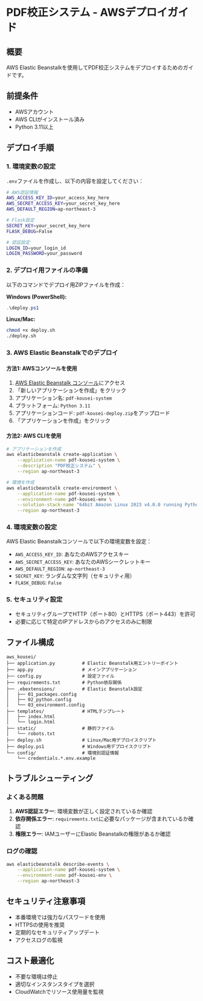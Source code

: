 # PDF校正システム - AWSデプロイガイド

## 概要
AWS Elastic Beanstalkを使用してPDF校正システムをデプロイするためのガイドです。

## 前提条件
- AWSアカウント
- AWS CLIがインストール済み
- Python 3.11以上

## デプロイ手順

### 1. 環境変数の設定
`.env`ファイルを作成し、以下の内容を設定してください：

```bash
# AWS認証情報
AWS_ACCESS_KEY_ID=your_access_key_here
AWS_SECRET_ACCESS_KEY=your_secret_key_here
AWS_DEFAULT_REGION=ap-northeast-3

# Flask設定
SECRET_KEY=your_secret_key_here
FLASK_DEBUG=False

# 認証設定
LOGIN_ID=your_login_id
LOGIN_PASSWORD=your_password
```

### 2. デプロイ用ファイルの準備
以下のコマンドでデプロイ用ZIPファイルを作成：

**Windows (PowerShell):**
```powershell
.\deploy.ps1
```

**Linux/Mac:**
```bash
chmod +x deploy.sh
./deploy.sh
```

### 3. AWS Elastic Beanstalkでのデプロイ

#### 方法1: AWSコンソールを使用
1. [AWS Elastic Beanstalk コンソール](https://ap-northeast-3.console.aws.amazon.com/elasticbeanstalk/)にアクセス
2. 「新しいアプリケーションを作成」をクリック
3. アプリケーション名: `pdf-kousei-system`
4. プラットフォーム: `Python 3.11`
5. アプリケーションコード: `pdf-kousei-deploy.zip`をアップロード
6. 「アプリケーションを作成」をクリック

#### 方法2: AWS CLIを使用
```bash
# アプリケーションを作成
aws elasticbeanstalk create-application \
    --application-name pdf-kousei-system \
    --description "PDF校正システム" \
    --region ap-northeast-3

# 環境を作成
aws elasticbeanstalk create-environment \
    --application-name pdf-kousei-system \
    --environment-name pdf-kousei-env \
    --solution-stack-name "64bit Amazon Linux 2023 v4.0.0 running Python 3.11" \
    --region ap-northeast-3
```

### 4. 環境変数の設定
AWS Elastic Beanstalkコンソールで以下の環境変数を設定：

- `AWS_ACCESS_KEY_ID`: あなたのAWSアクセスキー
- `AWS_SECRET_ACCESS_KEY`: あなたのAWSシークレットキー
- `AWS_DEFAULT_REGION`: `ap-northeast-3`
- `SECRET_KEY`: ランダムな文字列（セキュリティ用）
- `FLASK_DEBUG`: `False`

### 5. セキュリティ設定
- セキュリティグループでHTTP（ポート80）とHTTPS（ポート443）を許可
- 必要に応じて特定のIPアドレスからのアクセスのみに制限

## ファイル構成
```
aws_kousei/
├── application.py          # Elastic Beanstalk用エントリーポイント
├── app.py                  # メインアプリケーション
├── config.py               # 設定ファイル
├── requirements.txt        # Python依存関係
├── .ebextensions/          # Elastic Beanstalk設定
│   ├── 01_packages.config
│   ├── 02_python.config
│   └── 03_environment.config
├── templates/              # HTMLテンプレート
│   ├── index.html
│   └── login.html
├── static/                 # 静的ファイル
│   └── robots.txt
├── deploy.sh               # Linux/Mac用デプロイスクリプト
├── deploy.ps1              # Windows用デプロイスクリプト
└── config/                 # 環境別認証情報
    └── credentials.*.env.example
```

## トラブルシューティング

### よくある問題
1. **AWS認証エラー**: 環境変数が正しく設定されているか確認
2. **依存関係エラー**: `requirements.txt`に必要なパッケージが含まれているか確認
3. **権限エラー**: IAMユーザーにElastic Beanstalkの権限があるか確認

### ログの確認
```bash
aws elasticbeanstalk describe-events \
    --application-name pdf-kousei-system \
    --environment-name pdf-kousei-env \
    --region ap-northeast-3
```

## セキュリティ注意事項
- 本番環境では強力なパスワードを使用
- HTTPSの使用を推奨
- 定期的なセキュリティアップデート
- アクセスログの監視

## コスト最適化
- 不要な環境は停止
- 適切なインスタンスタイプを選択
- CloudWatchでリソース使用量を監視
